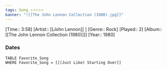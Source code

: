 ```yaml
---
tags: Song ⭐⭐⭐⭐⭐ 
banner: "![[The John Lennon Collection (1980).jpg]]"
---
```

[Time:: 3:58]
[Artist:: [[John Lennon]] ]
[Genre:: Rock]
[Played:: 2]
[Album:: [[The John Lennon Collection (1980)]]]
[Year:: 1980]
### Dates
````dataview
TABLE Favorite_Song
WHERE Favorite_Song = [[(Just Like) Starting Over]]
````